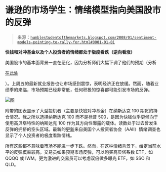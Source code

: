 <!--yml

分类：未分类

日期：2024-05-18 01:14:47

-->

# 谦逊的市场学生：情绪模型指向美国股市的反弹

> 来源：[`humblestudentofthemarkets.blogspot.com/2008/01/sentiment-models-pointing-to-rally-for.html#0001-01-01`](https://humblestudentofthemarkets.blogspot.com/2008/01/sentiment-models-pointing-to-rally-for.html#0001-01-01)

**快钱和对冲基金以及个人投资者的情绪都处于极度看跌（逆向看涨）**

美国股市的基本面背景一直在恶化，因为分析师们大幅下调了他们的预期（分析

[在此处](http://bespokeinvest.typepad.com/bespoke/2008/01/forget-the-scal.html)

）。上周五的最新就业报告也让市场感到震惊，表明经济正在放缓。然而，随着业绩季的来临，市场预期已经非常低，任何积极的惊喜都可能引发市场的反弹。

![图](https://blogger.googleusercontent.com/img/b/R29vZ2xl/AVvXsEg5IyPFiRMvPfaVUova3D48jVvLIuQOpEqrKxzJmpiitKotUqppJmzgVuM4rmxqX8ZxLyGoEO1DTseEbpIH2h9o3Fez1nUUt_eRVpQDfnhKVu2dswowgIz8DDillPedt8PCB7G4rB5r7Ns-/s1600-h/NDX+Large+Specs+vs+SPX.JPG)

附带的图表显示了大型投机者（主要是快钱对冲基金）在纳斯达克 100 期货的持仓情况。我之所以选择纳斯达克 100 而不是标普 500，是因为快钱似乎更倾向于使用高贝塔特性的纳斯达克 100 作为其方向性曝露的载体。读数处于过去曾发生反弹的拥挤的空头区域。最新的[更新](http://www.sentimentrader.com/subscriber/charts/WEEKLY/SURVEY_AAII_BULLRATIO_4WK.htm)来自美国个人投资者协会（AAII）情绪调查也显示了个人投资者的极度看跌情绪。

所有这些都不意味着市场不能进一步下跌。然而，在这种情绪背景下，给定当前水平的反弹概率较高。交易员如果预期市场反弹，可以购买高贝塔系数 ETF，如 QQQQ 或 IWM。更为激进的交易员可以考虑双倍做多曝光 ETF，如 SSO 和 QLD。
